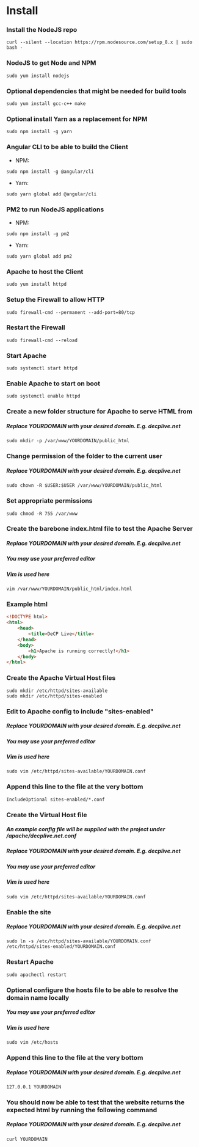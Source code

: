 # Install

### Install the NodeJS repo
```
curl --silent --location https://rpm.nodesource.com/setup_8.x | sudo bash -
```

### NodeJS to get Node and NPM
```
sudo yum install nodejs
```

### Optional dependencies that might be needed for build tools
```
sudo yum install gcc-c++ make
```

### Optional install Yarn as a replacement for NPM
```
sudo npm install -g yarn
```

### Angular CLI to be able to build the Client
* NPM:
```
sudo npm install -g @angular/cli
```
* Yarn:
```
sudo yarn global add @angular/cli
```

### PM2 to run NodeJS applications
* NPM:
```
sudo npm install -g pm2
```
* Yarn:
```
sudo yarn global add pm2
```

### Apache to host the Client
```
sudo yum install httpd
```

### Setup the Firewall to allow HTTP
```
sudo firewall-cmd --permanent --add-port=80/tcp
```

### Restart the Firewall
```
sudo firewall-cmd --reload
```

### Start Apache
```
sudo systemctl start httpd
```

### Enable Apache to start on boot
```
sudo systemctl enable httpd
```

### Create a new folder structure for Apache to serve HTML from
##### Replace YOURDOMAIN with your desired domain. E.g. decplive.net
```
sudo mkdir -p /var/www/YOURDOMAIN/public_html
```

### Change permission of the folder to the current user
##### Replace YOURDOMAIN with your desired domain. E.g. decplive.net
```
sudo chown -R $USER:$USER /var/www/YOURDOMAIN/public_html
```

### Set appropriate permissions
```
sudo chmod -R 755 /var/www
```

### Create the barebone index.html file to test the Apache Server
##### Replace YOURDOMAIN with your desired domain. E.g. decplive.net
##### You may use your preferred editor
##### Vim is used here
```
vim /var/www/YOURDOMAIN/public_html/index.html
```

### Example html
```html
<!DOCTYPE html>
<html>
	<head>
		<title>DeCP Live</title>
	</head>
	<body>
		<h1>Apache is running correctly!</h1>
	</body>
</html>
```

### Create the Apache Virtual Host files
```
sudo mkdir /etc/httpd/sites-available
sudo mkdir /etc/httpd/sites-enabled
```

### Edit to Apache config to include "sites-enabled"
##### Replace YOURDOMAIN with your desired domain. E.g. decplive.net
##### You may use your preferred editor
##### Vim is used here
```
sudo vim /etc/httpd/sites-available/YOURDOMAIN.conf
```

### Append this line to the file at the very bottom
```
IncludeOptional sites-enabled/*.conf
```

### Create the Virtual Host file
##### An example config file will be supplied with the project under /apache/decplive.net.conf
##### Replace YOURDOMAIN with your desired domain. E.g. decplive.net
##### You may use your preferred editor
##### Vim is used here
```
sudo vim /etc/httpd/sites-available/YOURDOMAIN.conf
```

### Enable the site
##### Replace YOURDOMAIN with your desired domain. E.g. decplive.net
```
sudo ln -s /etc/httpd/sites-available/YOURDOMAIN.conf /etc/httpd/sites-enabled/YOURDOMAIN.conf
```

### Restart Apache
```
sudo apachectl restart
```

### Optional configure the hosts file to be able to resolve the domain name locally
##### You may use your preferred editor
##### Vim is used here
```
sudo vim /etc/hosts
```

### Append this line to the file at the very bottom
##### Replace YOURDOMAIN with your desired domain. E.g. decplive.net
```
127.0.0.1 YOURDOMAIN
````

### You should now be able to test that the website returns the expected html by running the following command
##### Replace YOURDOMAIN with your desired domain. E.g. decplive.net
```
curl YOURDOMAIN
```
